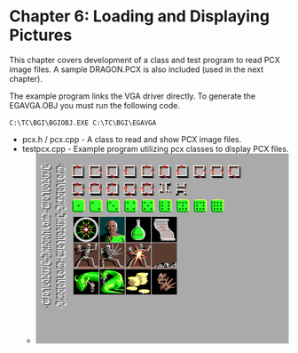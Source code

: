 # Chapter 6: Loading and Displaying Pictures

This chapter covers development of a class and test program to read PCX
image files. A sample DRAGON.PCX is also included (used in the next
chapter).

The example program links the VGA driver directly.
To generate the EGAVGA.OBJ you must run the following code.

```
C:\TC\BGI\BGIOBJ.EXE C:\TC\BGI\EGAVGA
```

* pcx.h / pcx.cpp - A class to read and show PCX image files.
* testpcx.cpp - Example program utilizing pcx classes to display PCX files.
  * ![testpcx](img/testpcx_000.png)

